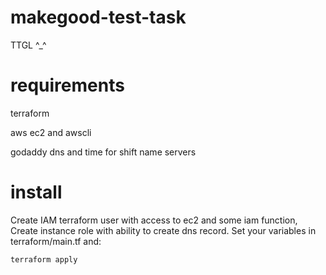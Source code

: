 # makegood-test-task

TTGL ^_^

# requirements

terraform

aws ec2 and awscli

godaddy dns and time for shift name servers

# install

Create IAM terraform user with access to ec2 and some iam function,
Create instance role with ability to create dns record.
Set your variables in terraform/main.tf and:

```
terraform apply
```

